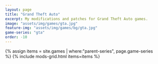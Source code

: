 ```yaml
---
layout: page
title: "Grand Theft Auto"
excerpt: My modifications and patches for Grand Theft Auto games.
image: "assets/img/games/gta.jpg"
feature-img: "assets/img/games/bg/gta.jpg"
game-series: "gta"
order: -10
---
```


{% assign items = site.games | where:"parent-series", page.game-series %}
{% include mods-grid.html items=items %}